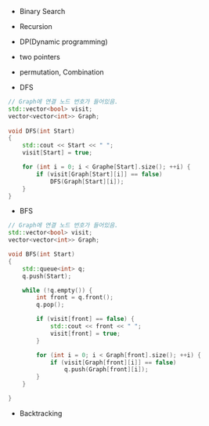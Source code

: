 
- Binary Search

- Recursion


- DP(Dynamic programming)


- two pointers


- permutation, Combination


- DFS
```cpp
// Graph에 연결 노드 번호가 들어있음.
std::vector<bool> visit;
vector<vector<int>> Graph;
 
void DFS(int Start)
{
	std::cout << Start << " ";
	visit[Start] = true;

	for (int i = 0; i < Graphe[Start].size(); ++i) {
		if (visit[Graph[Start][i]] == false)
			DFS(Graph[Start][i]);
	}
}
```

- BFS
```cpp
// Graph에 연결 노드 번호가 들어있음.
std::vector<bool> visit;
vector<vector<int>> Graph;

void BFS(int Start)
{
	std::queue<int> q;
	q.push(Start);

	while (!q.empty()) {
		int front = q.front();
		q.pop();

		if (visit[front] == false) {
			std::cout << front << " ";
			visit[front] = true;
		}

		for (int i = 0; i < Graph[front].size(); ++i) {
			if (visit[Graph[front][i]] == false)
				q.push(Graph[front][i]);
		}
	}

}
```

- Backtracking
